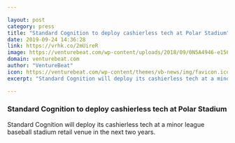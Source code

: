 ```yaml
---

layout: post
category: press
title: "Standard Cognition to deploy cashierless tech at Polar Stadium"
date: 2019-09-24 14:36:28
link: https://vrhk.co/2mUireR
image: https://venturebeat.com/wp-content/uploads/2018/09/0N5A4946-e1563920725815.jpg?w=1200&strip=all
domain: venturebeat.com
author: "VentureBeat"
icon: https://venturebeat.com/wp-content/themes/vb-news/img/favicon.ico
excerpt: "Standard Cognition will deploy its cashierless tech at a minor league baseball stadium retail venue in the next two years."

---
```


### Standard Cognition to deploy cashierless tech at Polar Stadium

Standard Cognition will deploy its cashierless tech at a minor league baseball stadium retail venue in the next two years.